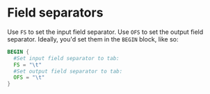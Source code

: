 # Field separators

Use `FS` to set the input field separator. Use `OFS` to set the output field separator. Ideally, you'd set them in the `BEGIN` block, like so:

```awk
BEGIN {
  #Set input field separator to tab:
  FS = "\t"
  #Set output field separator to tab:
  OFS = "\t"
}
```

